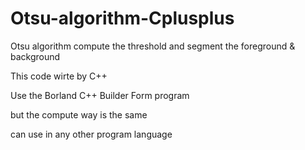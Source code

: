 # Otsu-algorithm-Cplusplus
Otsu algorithm compute the threshold and segment the foreground &amp; background

This code wirte by C++

Use the Borland C++ Builder Form program

but the compute way is the same

can use in any other program language
